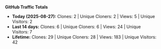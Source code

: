 
**GitHub Traffic Totals**

- **Today (2025-08-27):** Clones: 2 | Unique Cloners: 2 | Views: 5 | Unique Visitors: 2
- **Last 14 days:** Clones: 6 | Unique Cloners: 6 | Views: 24 | Unique Visitors: 7
- **Lifetime:** Clones: 29 | Unique Cloners: 28 | Views: 183 | Unique Visitors: 42
